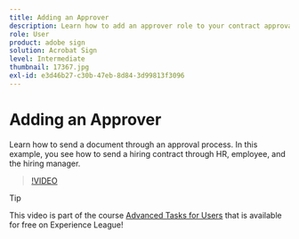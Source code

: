```yaml
---
title: Adding an Approver
description: Learn how to add an approver role to your contract approval process
role: User
product: adobe sign
solution: Acrobat Sign
level: Intermediate
thumbnail: 17367.jpg
exl-id: e3d46b27-c30b-47eb-8d84-3d99813f3096
---
```

# Adding an Approver

Learn how to send a document through an approval process. In this example, you see how to send a hiring contract through HR, employee, and the hiring manager.

>[!VIDEO](https://video.tv.adobe.com/v/17367?hidetitle=true)

>[!TIP]
>
>This video is part of the course [Advanced Tasks for Users](https://experienceleague.adobe.com/?recommended=Sign-U-1-2020.3) that is available for free on Experience League!


